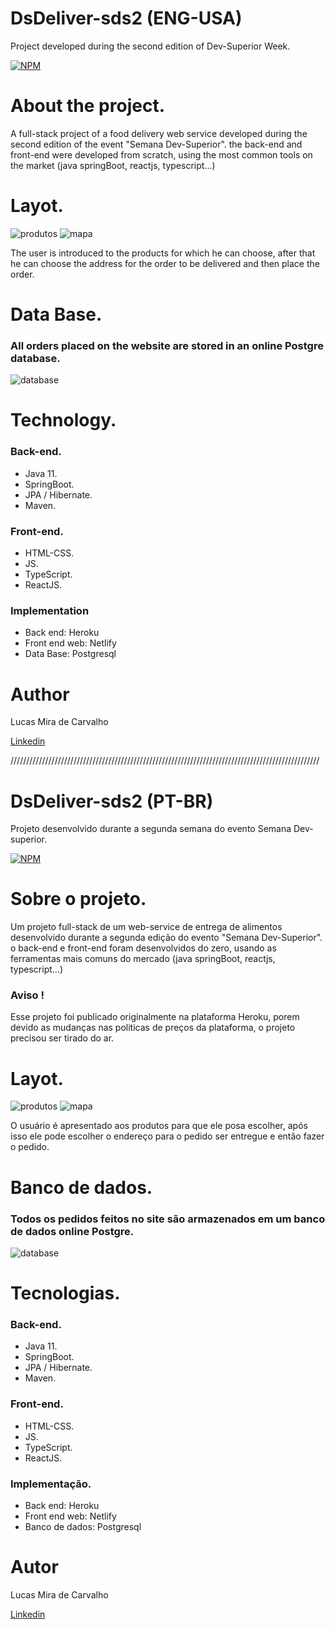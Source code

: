 # DsDeliver-sds2 (ENG-USA)
 Project developed during the second edition of Dev-Superior Week.
 
 [![NPM](https://img.shields.io/npm/l/react)](https://github.com/miratkd/DsDeliver-sds2/blob/main/LICENSE)
 
 # About the project.
 A full-stack project of a food delivery web service developed during the second edition of the event "Semana Dev-Superior". the back-end and front-end were developed from scratch, using the most common tools on the market (java springBoot, reactjs, typescript...) 

  # Layot.
  ![produtos](https://raw.githubusercontent.com/miratkd/assets/main/produtos.PNG)
  ![mapa](https://raw.githubusercontent.com/miratkd/assets/main/mapa.PNG)
  
  The user is introduced to the products for which he can choose, after that he can choose the address for the order to be delivered and then place the order.
  
  # Data Base.
  ### All orders placed on the website are stored in an online Postgre database.
  
  ![database](https://raw.githubusercontent.com/miratkd/assets/main/postgre.PNG)
  
  # Technology.
  ### Back-end.
   * Java 11.
   * SpringBoot.
   * JPA / Hibernate.
   * Maven.
   
   ### Front-end.
   * HTML-CSS. 
   * JS. 
   * TypeScript.
   * ReactJS.
   
   ### Implementation
   * Back end: Heroku
   * Front end web: Netlify
   * Data Base: Postgresql
  
  # Author
  Lucas Mira de Carvalho
  
  [Linkedin](https://www.linkedin.com/in/lucas-mira-17514b203/)
  
 //////////////////////////////////////////////////////////////////////////////////////////////////
 
 
# DsDeliver-sds2 (PT-BR)
 Projeto desenvolvido durante a segunda semana do evento Semana Dev-superior.
 
 [![NPM](https://img.shields.io/npm/l/react)](https://github.com/miratkd/DsDeliver-sds2/blob/main/LICENSE)
 
 # Sobre o projeto.
  Um projeto full-stack de um web-service de entrega de alimentos desenvolvido durante a segunda edição do evento "Semana Dev-Superior". o back-end e front-end foram desenvolvidos do zero, usando as ferramentas mais comuns do mercado (java springBoot, reactjs, typescript...)
  
  ### Aviso !
  
   Esse projeto foi publicado originalmente na plataforma Heroku, porem devido as mudanças nas politicas de preços da plataforma, o projeto precisou ser tirado do ar.

   # Layot.
  ![produtos](https://raw.githubusercontent.com/miratkd/assets/main/produtos.PNG)
  ![mapa](https://raw.githubusercontent.com/miratkd/assets/main/mapa.PNG)
  
  O usuário é apresentado aos produtos para que ele posa escolher, após isso ele pode escolher o endereço para o pedido ser entregue e então fazer o pedido.
  
   # Banco de dados.
  ### Todos os pedidos feitos no site são armazenados em um banco de dados online Postgre. 
  
  ![database](https://raw.githubusercontent.com/miratkd/assets/main/postgre.PNG)
  
  # Tecnologias.
  ### Back-end.
   * Java 11.
   * SpringBoot.
   * JPA / Hibernate.
   * Maven.
   
   ### Front-end.
   * HTML-CSS. 
   * JS. 
   * TypeScript.
   * ReactJS.
   
   ### Implementação.
   * Back end: Heroku
   * Front end web: Netlify
   * Banco de dados: Postgresql
   
   # Autor
  Lucas Mira de Carvalho
  
  [Linkedin](https://www.linkedin.com/in/lucas-mira-17514b203/)

